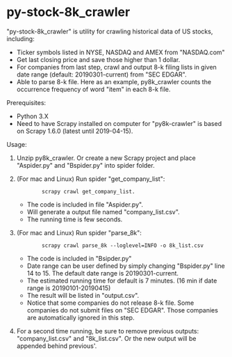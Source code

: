 # py-stock-8k_crawler
"py-stock-8k_crawler" is utility for crawling historical data of US stocks,
including:
* Ticker symbols listed in NYSE, NASDAQ and AMEX from "NASDAQ.com"
* Get last closing price and save those higher than 1 dollar. 
* For companies from last step, crawl and output 8-k filing lists in given date range (default: 20190301-current) from "SEC EDGAR".  
* Able to parse 8-k file. Here as an example, py8k_crawler counts the occurrence frequency of word "item" in each 8-k file.
 

Prerequisites:
* Python 3.X
* Need to have Scrapy installed on computer for "py8k-crawler" is based on Scrapy 1.6.0 (latest until 2019-04-15). 


Usage: 
1. Unzip py8k_crawler. Or create a new Scrapy project and place "Aspider.py" and "Bspider.py" into spider folder. 
2. (For mac and Linux) Run spider "get_company_list":

               scrapy crawl get_company_list. 

   * The code is included in file "Aspider.py". 
   * Will generate a output file named "company_list.csv". 
   * The running time is few seconds. 
3. (For mac and Linux) Run spider "parse_8k": 

               scrapy crawl parse_8k --loglevel=INFO -o 8k_list.csv

   * The code is included in "Bsipder.py"
   * Date range can be user defined by simply changing "Bspider.py" line 14 to 15. The default date range is 20190301-current. 
   * The estimated running time for default is 7 minutes. (16 min if date range is 20190101-20190415)
   * The result will be listed in "output.csv". 
   * Notice that some companies do not release 8-k file. Some companies do not submit files on "SEC EDGAR".
     Those companies are automatically ignored in this step. 
4. For a second time running, be sure to remove previous outputs: "company_list.csv" and "8k_list.csv". Or the new output will be appended behind previous'. 
